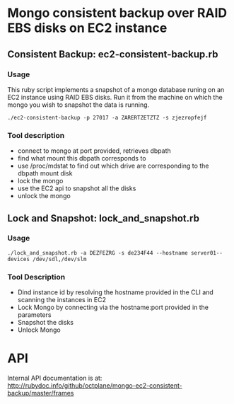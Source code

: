 # Mongo consistent backup over RAID EBS disks on EC2 instance


## Consistent Backup: ec2-consistent-backup.rb

### Usage

This ruby script implements a snapshot of a mongo database runing on an EC2 instance using RAID EBS disks. Run it from the machine on which the mongo you wish
to snapshot the data is running.

```shell
./ec2-consistent-backup -p 27017 -a ZARERTZETZTZ -s zjezropfejf
```

### Tool description

* connect to mongo at port provided, retrieves dbpath
* find what mount this dbpath corresponds to
* use /proc/mdstat to find out which drive are corresponding to the dbpath mount disk
* lock the mongo
* use the EC2 api to snapshot all the disks
* unlock the mongo

## Lock and Snapshot: lock_and_snapshot.rb

### Usage

```shell
./lock_and_snapshot.rb -a DEZFEZRG -s de234F44 --hostname server01--devices /dev/sdl,/dev/slm
```

### Tool Description

* Dind instance id by resolving the hostname provided in the CLI and scanning the instances in EC2
* Lock Mongo by connecting via the hostname:port provided in the parameters
* Snapshot the disks
* Unlock Mongo

# API

Internal API documentation is at: http://rubydoc.info/github/octplane/mongo-ec2-consistent-backup/master/frames
